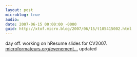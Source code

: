 ```yaml
---
layout: post
microblog: true
audio: 
date: 2007-06-15 00:00:00 -0000
guid: http://xtof.micro.blog/2007/06/15/t105415002.html
---
```

day off. working on hResume slides for CV2007. [microformateurs.org/evenement...](http://microformateurs.org/evenements/) updated
